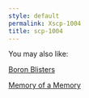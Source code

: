 ```yaml
---
style: default
permalink: Xscp-1004
title: scp-1004
---
```

You may also like:

[Boron Blisters](http://scp-wiki.net/boron-blisters)

[Memory of a Memory](http://scp-wiki.net/memory-of-a-memory-antarctic-exchange-6)
